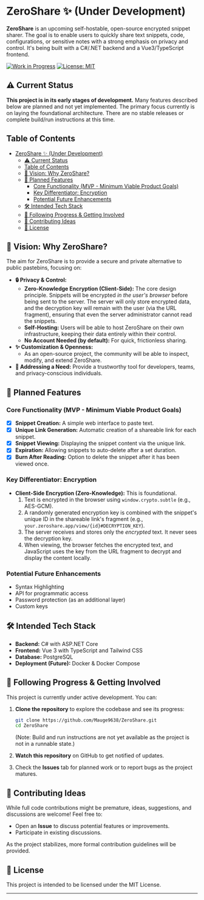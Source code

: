# ZeroShare ✨ (Under Development)

**ZeroShare** is an upcoming self-hostable, open-source encrypted snippet sharer. The goal is to enable users to quickly share text snippets, code, configurations, or sensitive notes with a strong emphasis on privacy and control. It's being built with a C#/.NET backend and a Vue3/TypeScript frontend.

[![Work in Progress](https://img.shields.io/badge/status-work%20in%20progress-yellow?style=for-the-badge)](https://github.com/YOUR_USERNAME/ZeroShare)
[![License: MIT](https://img.shields.io/badge/License-MIT-blue.svg?style=for-the-badge)](https://opensource.org/licenses/MIT)

<!-- Add your GitHub repo link for the WIP badge if you wish -->

## ⚠️ Current Status

**This project is in its early stages of development.** Many features described below are planned and not yet implemented. The primary focus currently is on laying the foundational architecture. There are no stable releases or complete build/run instructions at this time.

## Table of Contents

- [ZeroShare ✨ (Under Development)](#zeroshare--under-development)
  - [⚠️ Current Status](#️-current-status)
  - [Table of Contents](#table-of-contents)
  - [🌟 Vision: Why ZeroShare?](#-vision-why-zeroshare)
  - [🎯 Planned Features](#-planned-features)
    - [Core Functionality (MVP - Minimum Viable Product Goals)](#core-functionality-mvp---minimum-viable-product-goals)
    - [Key Differentiator: Encryption](#key-differentiator-encryption)
    - [Potential Future Enhancements](#potential-future-enhancements)
  - [🛠️ Intended Tech Stack](#️-intended-tech-stack)
  - [🌱 Following Progress \& Getting Involved](#-following-progress--getting-involved)
  - [🤝 Contributing Ideas](#-contributing-ideas)
  - [📄 License](#-license)

## 🌟 Vision: Why ZeroShare?

The aim for ZeroShare is to provide a secure and private alternative to public pastebins, focusing on:

- **🔒 Privacy & Control:**
  - **Zero-Knowledge Encryption (Client-Side):** The core design principle. Snippets will be encrypted _in the user's browser_ before being sent to the server. The server will only store encrypted data, and the decryption key will remain with the user (via the URL fragment), ensuring that even the server administrator cannot read the snippets.
  - **Self-Hosting:** Users will be able to host ZeroShare on their own infrastructure, keeping their data entirely within their control.
  - **No Account Needed (by default):** For quick, frictionless sharing.
- **✨ Customization & Openness:**
  - As an open-source project, the community will be able to inspect, modify, and extend ZeroShare.
- **🏢 Addressing a Need:** Provide a trustworthy tool for developers, teams, and privacy-conscious individuals.

## 🎯 Planned Features

### Core Functionality (MVP - Minimum Viable Product Goals)

- [x] **Snippet Creation:** A simple web interface to paste text.
- [x] **Unique Link Generation:** Automatic creation of a shareable link for each snippet.
- [x] **Snippet Viewing:** Displaying the snippet content via the unique link.
- [x] **Expiration:** Allowing snippets to auto-delete after a set duration.
- [x] **Burn After Reading:** Option to delete the snippet after it has been viewed once.

### Key Differentiator: Encryption

- **Client-Side Encryption (Zero-Knowledge):** This is foundational.
  1.  Text is encrypted in the browser using `window.crypto.subtle` (e.g., AES-GCM).
  2.  A randomly generated encryption key is combined with the snippet's unique ID in the shareable link's fragment (e.g., `your.zeroshare.app/view/{id}#DECRYPTION_KEY`).
  3.  The server receives and stores only the _encrypted_ text. It never sees the decryption key.
  4.  When viewing, the browser fetches the encrypted text, and JavaScript uses the key from the URL fragment to decrypt and display the content locally.

### Potential Future Enhancements

- Syntax Highlighting
- API for programmatic access
- Password protection (as an additional layer)
- Custom keys

## 🛠️ Intended Tech Stack

- **Backend:** C# with ASP.NET Core
- **Frontend:** Vue 3 with TypeScript and Tailwind CSS
- **Database:** PostgreSQL
- **Deployment (Future):** Docker & Docker Compose

## 🌱 Following Progress & Getting Involved

This project is currently under active development. You can:

1.  **Clone the repository** to explore the codebase and see its progress:

    ```bash
    git clone https://github.com/Mauge9638/ZeroShare.git
    cd ZeroShare
    ```

    (Note: Build and run instructions are not yet available as the project is not in a runnable state.)

2.  **Watch this repository** on GitHub to get notified of updates.
3.  Check the **Issues** tab for planned work or to report bugs as the project matures.

## 🤝 Contributing Ideas

While full code contributions might be premature, ideas, suggestions, and discussions are welcome! Feel free to:

- Open an **Issue** to discuss potential features or improvements.
- Participate in existing discussions.

As the project stabilizes, more formal contribution guidelines will be provided.

## 📄 License

This project is intended to be licensed under the MIT License.

---
